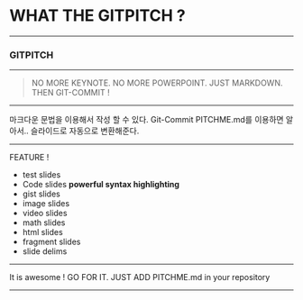 # WHAT THE GITPITCH ?

---

### GITPITCH


---

> NO MORE KEYNOTE. NO MORE POWERPOINT.
> JUST MARKDOWN. THEN GIT-COMMIT !

---

마크다운 문법을 이용해서 작성 할 수 있다.
Git-Commit PITCHME.md를 이용하면 알아서.. 슬라이드로 자동으로 변환해준다. 

---

FEATURE !
* test slides
* Code slides **powerful syntax highlighting**
* gist slides
* image slides
* video slides
* math slides
* html slides
* fragment slides
* slide delims

---

It is awesome !
GO FOR IT.
JUST ADD PITCHME.md 
in your repository

---